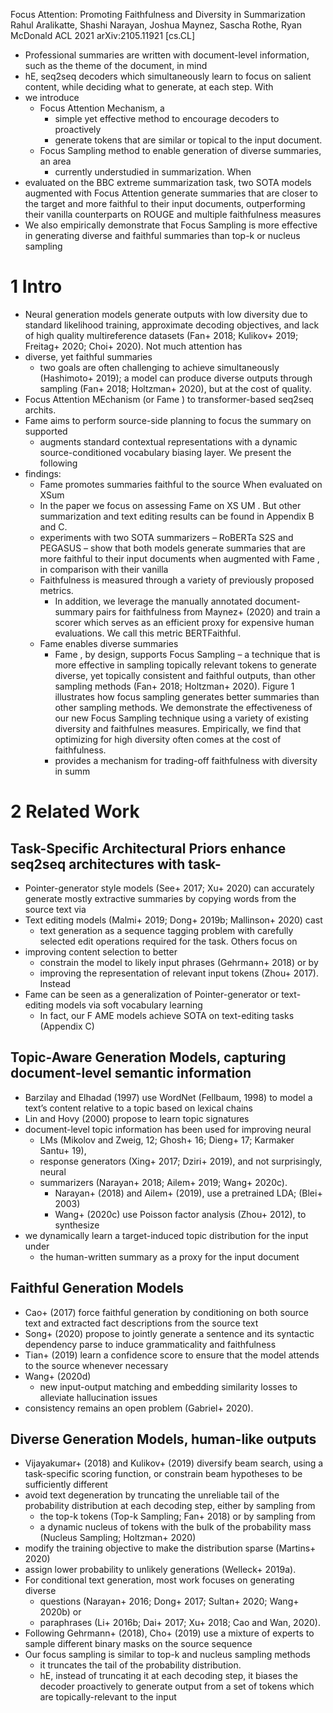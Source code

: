 Focus Attention: Promoting Faithfulness and Diversity in Summarization
Rahul Aralikatte, Shashi Narayan, Joshua Maynez, Sascha Rothe, Ryan McDonald
ACL 2021 arXiv:2105.11921 [cs.CL]

* Professional summaries are written with document-level information, such as
  the theme of the document, in mind
* hE, seq2seq decoders which simultaneously learn to 
  focus on salient content, while deciding what to generate, at each step. With
* we introduce 
  * Focus Attention Mechanism, a 
    * simple yet effective method to encourage decoders to proactively 
    * generate tokens that are similar or topical to the input document.
  * Focus Sampling method to enable generation of diverse summaries, an area
    * currently understudied in summarization. When
* evaluated on the BBC extreme summarization task, two SOTA models augmented
  with Focus Attention generate summaries that are closer to the target and more
  faithful to their input documents, outperforming their vanilla counterparts on
  ROUGE and multiple faithfulness measures
* We also empirically demonstrate that Focus Sampling is more effective in
  generating diverse and faithful summaries than top-k or nucleus sampling

# 1 Intro

* Neural generation models generate outputs with low diversity 
  due to standard likelihood training, approximate decoding objectives, and lack
  of high quality multireference datasets 
  (Fan+ 2018; Kulikov+ 2019; Freitag+ 2020; Choi+ 2020). Not much attention has
* diverse, yet faithful summaries 
  * two goals are often challenging to achieve simultaneously (Hashimoto+ 2019);
    a model can produce diverse outputs through sampling (Fan+ 2018; Holtzman+
    2020), but at the cost of quality.  
* Focus Attention MEchanism (or Fame ) to transformer-based seq2seq archits.
* Fame aims to perform source-side planning to focus the summary on supported
  * augments standard contextual representations with a dynamic
    source-conditioned vocabulary biasing layer. We present the following
* findings: 
  * Fame promotes summaries faithful to the source When evaluated on XSum
  * In the paper we focus on assessing Fame on XS UM . But other summarization
    and text editing results can be found in Appendix B and C.
  * experiments with two SOTA summarizers – RoBERTa S2S and PEGASUS  – show that
    both models generate summaries that are more faithful to their input
    documents when augmented with Fame , in comparison with their vanilla
  * Faithfulness is measured through a variety of previously proposed metrics. 
    * In addition, we leverage the manually annotated document-summary pairs for
      faithfulness from Maynez+ (2020) and train a scorer which serves as an
      efficient proxy for expensive human evaluations. We call this metric
      BERTFaithful.  
  * Fame enables diverse summaries 
    * Fame , by design, supports Focus Sampling – a technique that is more
      effective in sampling topically relevant tokens to generate diverse, yet
      topically consistent and faithful outputs, than other sampling methods
      (Fan+ 2018; Holtzman+ 2020).  Figure 1 illustrates how focus sampling
      generates better summaries than other sampling methods.  We demonstrate
      the effectiveness of our new Focus Sampling technique using a variety of
      existing diversity and faithfulnes measures. Empirically, we find that
      optimizing for high diversity often comes at the cost of faithfulness.
    * provides a mechanism for trading-off faithfulness with diversity in summ

# 2 Related Work

## Task-Specific Architectural Priors enhance seq2seq architectures with task-

* Pointer-generator style models (See+ 2017; Xu+ 2020) can accurately generate
  mostly extractive summaries by copying words from the source text via
* Text editing models (Malmi+ 2019; Dong+ 2019b; Mallinson+ 2020) cast 
  * text generation as a sequence tagging problem with 
    carefully selected edit operations required for the task.  Others focus on
* improving content selection to better 
  * constrain the model to likely input phrases (Gehrmann+ 2018) or by 
  * improving the representation of relevant input tokens (Zhou+ 2017).  Instead
* Fame can be seen as a generalization of Pointer-generator or text-editing
  models via soft vocabulary learning
  * In fact, our F AME models achieve SOTA on text-editing tasks (Appendix C)

## Topic-Aware Generation Models, capturing document-level semantic information

* Barzilay and Elhadad (1997) use WordNet (Fellbaum, 1998) to model a text’s
  content relative to a topic based on lexical chains
* Lin and Hovy (2000) propose to learn topic signatures
* document-level topic information has been used for improving neural 
  * LMs (Mikolov and Zweig, 12; Ghosh+ 16; Dieng+ 17; Karmaker Santu+ 19),
  * response generators (Xing+ 2017; Dziri+ 2019), and not surprisingly, neural
  * summarizers (Narayan+ 2018; Ailem+ 2019; Wang+ 2020c).  
    * Narayan+ (2018) and Ailem+ (2019), use a pretrained LDA; (Blei+ 2003)
    * Wang+ (2020c) use Poisson factor analysis (Zhou+ 2012), to synthesize
* we dynamically learn a target-induced topic distribution for the input under
  * the human-written summary as a proxy for the input document

## Faithful Generation Models 

* Cao+ (2017) force faithful generation by conditioning on both source text and
  extracted fact descriptions from the source text
* Song+ (2020) propose to jointly generate a sentence and its syntactic
  dependency parse to induce grammaticality and faithfulness
* Tian+ (2019) learn a confidence score to ensure that the model attends to the
  source whenever necessary
* Wang+ (2020d) 
  * new input-output matching and embedding similarity losses 
    to alleviate hallucination issues
* consistency remains an open problem (Gabriel+ 2020).

## Diverse Generation Models, human-like outputs

* Vijayakumar+ (2018) and Kulikov+ (2019) diversify beam search, using a
  task-specific scoring function, or constrain beam hypotheses to be
  sufficiently different
* avoid text degeneration by truncating the unreliable tail of the probability
  distribution at each decoding step, either by sampling from 
  * the top-k tokens (Top-k Sampling; Fan+ 2018) or by sampling from 
  * a dynamic nucleus of tokens with the bulk of the probability mass 
    (Nucleus Sampling; Holtzman+ 2020)
* modify the training objective to make the distribution sparse (Martins+ 2020)
* assign lower probability to unlikely generations (Welleck+ 2019a).
* For conditional text generation, most work focuses on generating diverse
  * questions (Narayan+ 2016; Dong+ 2017; Sultan+ 2020; Wang+ 2020b) or
  * paraphrases (Li+ 2016b; Dai+ 2017; Xu+ 2018; Cao and Wan, 2020). 
* Following Gehrmann+ (2018), Cho+ (2019) use a mixture of experts to sample
  different binary masks on the source sequence 
* Our focus sampling is similar to top-k and nucleus sampling methods
  * it truncates the tail of the probability distribution.  
  * hE, instead of truncating it at each decoding step, it 
    biases the decoder proactively to generate output from a set of tokens which
    are topically-relevant to the input

